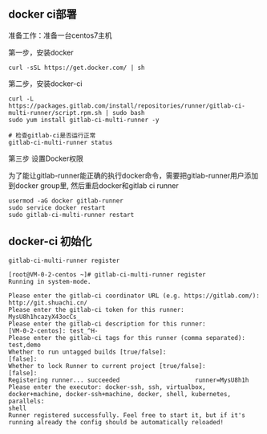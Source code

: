 ## docker ci部署

准备工作：准备一台centos7主机

第一步，安装docker
```
curl -sSL https://get.docker.com/ | sh
```

第二步，安装docker-ci
```
curl -L https://packages.gitlab.com/install/repositories/runner/gitlab-ci-multi-runner/script.rpm.sh | sudo bash
sudo yum install gitlab-ci-multi-runner -y

# 检查gitlab-ci是否运行正常
gitlab-ci-multi-runner status
```

第三步 设置Docker权限

为了能让gitlab-runner能正确的执行docker命令，需要把gitlab-runner用户添加到docker group里, 然后重启docker和gitlab ci runner

```
usermod -aG docker gitlab-runner
sudo service docker restart
sudo gitlab-ci-multi-runner restart
```

## docker-ci 初始化
```
gitlab-ci-multi-runner register

[root@VM-0-2-centos ~]# gitlab-ci-multi-runner register
Running in system-mode.                            
                                                   
Please enter the gitlab-ci coordinator URL (e.g. https://gitlab.com/):
http://git.shuachi.cn/
Please enter the gitlab-ci token for this runner:
MysU8h1hcazyX43ocCs_
Please enter the gitlab-ci description for this runner:
[VM-0-2-centos]: test_^H-
Please enter the gitlab-ci tags for this runner (comma separated):
test,demo
Whether to run untagged builds [true/false]:
[false]: 
Whether to lock Runner to current project [true/false]:
[false]: 
Registering runner... succeeded                     runner=MysU8h1h
Please enter the executor: docker-ssh, ssh, virtualbox, docker+machine, docker-ssh+machine, docker, shell, kubernetes, parallels:
shell
Runner registered successfully. Feel free to start it, but if it's running already the config should be automatically reloaded! 

```



